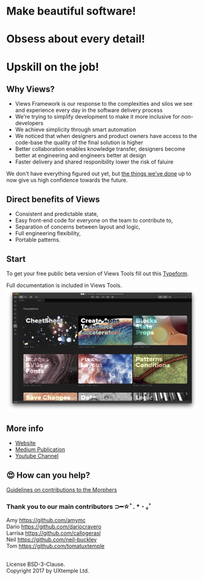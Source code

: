 # Make beautiful software!
# Obsess about every detail!
# Upskill on the job!

## Why Views?

* Views Framework is our response to the complexities and silos we see and experience every day in the software delivery process
* We're trying to simplify development to make it more inclusive for non-developers
* We achieve simplicity through smart automation
* We noticed that when designers and product owners have access to the code-base the quality of the final solution is higher
* Better collaboration enables knowledge transfer, designers become better at engineering and engineers better at design
* Faster delivery and shared responibility lower the risk of faluire

We don't have everything figured out yet, but [the things we've done](https://design.views.tools/) up to now give us high confidence towards the future.

## Direct benefits of Views

* Consistent and predictable state, 
* Easy front-end code for everyone on the team to contribute to,
* Separation of concerns between layout and logic,
* Full engineering flexibility,
* Portable patterns.

## Start

To get your free public beta version of Views Tools fill out this [Typeform](https://tom734512.typeform.com/to/yyz1Ja).

Full documentation is included in Views Tools. ![Views Tools](/images/Tools.jpg)

## More info

* [Website](https://design.views.tools/)
* [Medium Publication](https://medium.com/viewstools)
* [Youtube Channel](https://www.youtube.com/watch?v=HyLWk813xYw)

## 😍 How can you help?

[Guidelines on contributions to the Morphers](https://github.com/viewstools/morph/blob/master/CONTRIBUTING.md)

### Thank you to our main contributors ⊃━☆ﾟ. \* ･ ｡ﾟ

Amy https://github.com/amymc</br>
Dario https://github.com/dariocravero</br>
Larrisa https://github.com/callogerasl</br>
Neil https://github.com/neil-buckley</br>
Tom https://github.com/tomatuxtemple</br></br>

License BSD-3-Clause.<br>
Copyright 2017 by UXtemple Ltd.
